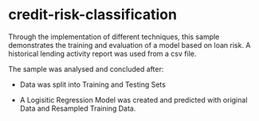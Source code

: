 # credit-risk-classification

Through the implementation of different techniques, this sample demonstrates the training and evaluation of a model based on loan risk. A historical lending activity report was used from a csv file. 

The sample was analysed and concluded after:

- Data was split into Training and Testing Sets

- A Logisitic Regression Model was created and predicted with original Data and Resampled Training Data. 
